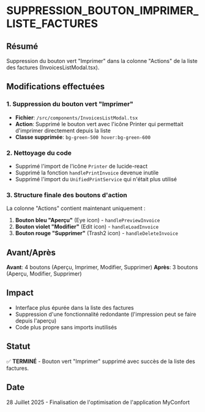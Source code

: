 # SUPPRESSION_BOUTON_IMPRIMER_LISTE_FACTURES

## Résumé
Suppression du bouton vert "Imprimer" dans la colonne "Actions" de la liste des factures (InvoicesListModal.tsx).

## Modifications effectuées

### 1. Suppression du bouton vert "Imprimer"
- **Fichier**: `/src/components/InvoicesListModal.tsx`
- **Action**: Supprimé le bouton vert avec l'icône Printer qui permettait d'imprimer directement depuis la liste
- **Classe supprimée**: `bg-green-500 hover:bg-green-600`

### 2. Nettoyage du code
- Supprimé l'import de l'icône `Printer` de lucide-react
- Supprimé la fonction `handlePrintInvoice` devenue inutile
- Supprimé l'import du `UnifiedPrintService` qui n'était plus utilisé

### 3. Structure finale des boutons d'action
La colonne "Actions" contient maintenant uniquement :
1. **Bouton bleu "Aperçu"** (Eye icon) - `handlePreviewInvoice`
2. **Bouton violet "Modifier"** (Edit icon) - `handleLoadInvoice`
3. **Bouton rouge "Supprimer"** (Trash2 icon) - `handleDeleteInvoice`

## Avant/Après
**Avant**: 4 boutons (Aperçu, Imprimer, Modifier, Supprimer)
**Après**: 3 boutons (Aperçu, Modifier, Supprimer)

## Impact
- Interface plus épurée dans la liste des factures
- Suppression d'une fonctionnalité redondante (l'impression peut se faire depuis l'aperçu)
- Code plus propre sans imports inutilisés

## Statut
✅ **TERMINÉ** - Bouton vert "Imprimer" supprimé avec succès de la liste des factures.

## Date
28 Juillet 2025 - Finalisation de l'optimisation de l'application MyConfort

